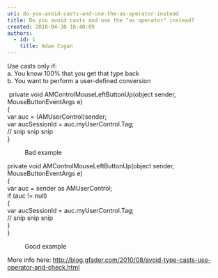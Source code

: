 ```yaml
---
uri: do-you-avoid-casts-and-use-the-as-operator-instead
title: Do you avoid casts and use the "as operator" instead?
created: 2018-04-30 18:40:09
authors:
  - id: 1
    title: Adam Cogan
---
```





<span class='intro'> Use casts only if&#58;<br>a. You know 100% that you get that type back<br>b. You want to perform a user-defined conversion <br> </span>

<p class="ssw15-rteElement-CodeArea">​ private void AMControlMouseLeftButtonUp(object sender, MouseButtonEventArgs e)<br>&#123;<br> var auc = (AMUserControl)sender; 
   <br> var aucSessionId = auc.myUserControl.Tag;<br> // snip snip snip<br>&#125;</p><dd class="ssw15-rteElement-FigureBad">Bad example​​​<br></dd><p class="ssw15-rteElement-CodeArea">private void AMControlMouseLeftButtonUp(object sender, MouseButtonEventArgs e)<br>&#123;<br> var auc = sender as AMUserControl; 
   <br> if (auc != null)<br> &#123;<br> var aucSessionId = auc.myUserControl.Tag;<br> // snip snip snip<br> &#125; 
   <br>&#125;</p><dd class="ssw15-rteElement-FigureGood">​Good example​<br></dd>

More info here&#58;&#160;​<a href="http&#58;//blog.gfader.com/2010/08/avoid-type-casts-use-operator-and-check.html">http&#58;//blog.gfader.com/2010/08/avoid-type-casts-use-operator-and-check.html</a><br>


